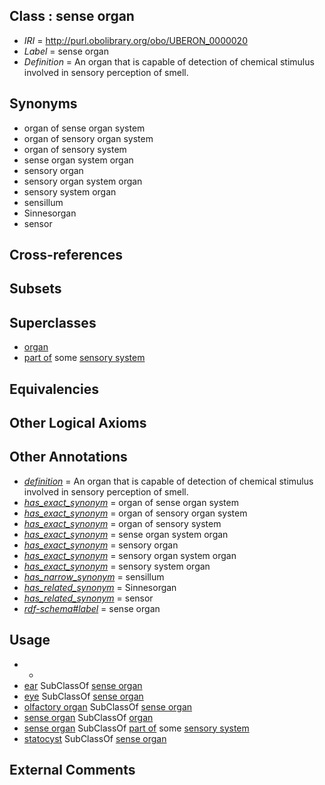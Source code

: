 
## Class : sense organ

 * *IRI* = http://purl.obolibrary.org/obo/UBERON_0000020
 * *Label* = sense organ
 * *Definition* = An organ that is capable of detection of chemical stimulus involved in sensory perception of smell.

## Synonyms

 * organ of sense organ system
 * organ of sensory organ system
 * organ of sensory system
 * sense organ system organ
 * sensory organ
 * sensory organ system organ
 * sensory system organ
 * sensillum
 * Sinnesorgan
 * sensor

## Cross-references


## Subsets


## Superclasses

 * [organ](../../UBERON/62/UBERON_0000062.md)
 * [part of](../../BFO/50/BFO_0000050.md) some [sensory system](../../UBERON/32/UBERON_0001032.md)

## Equivalencies


## Other Logical Axioms


## Other Annotations

 * *[definition](../../IAO/15/IAO_0000115.md)* = An organ that is capable of detection of chemical stimulus involved in sensory perception of smell.
 * *[has_exact_synonym](../../ym/oboInOwl#hasExactSynonym.md)* = organ of sense organ system
 * *[has_exact_synonym](../../ym/oboInOwl#hasExactSynonym.md)* = organ of sensory organ system
 * *[has_exact_synonym](../../ym/oboInOwl#hasExactSynonym.md)* = organ of sensory system
 * *[has_exact_synonym](../../ym/oboInOwl#hasExactSynonym.md)* = sense organ system organ
 * *[has_exact_synonym](../../ym/oboInOwl#hasExactSynonym.md)* = sensory organ
 * *[has_exact_synonym](../../ym/oboInOwl#hasExactSynonym.md)* = sensory organ system organ
 * *[has_exact_synonym](../../ym/oboInOwl#hasExactSynonym.md)* = sensory system organ
 * *[has_narrow_synonym](../../ym/oboInOwl#hasNarrowSynonym.md)* = sensillum
 * *[has_related_synonym](../../ym/oboInOwl#hasRelatedSynonym.md)* = Sinnesorgan
 * *[has_related_synonym](../../ym/oboInOwl#hasRelatedSynonym.md)* = sensor
 * *[rdf-schema#label](../../el/rdf-schema#label.md)* = sense organ

## Usage

 * -
 * [ear](../../UBERON/90/UBERON_0001690.md) SubClassOf [sense organ](../../UBERON/20/UBERON_0000020.md)
 * [eye](../../UBERON/70/UBERON_0000970.md) SubClassOf [sense organ](../../UBERON/20/UBERON_0000020.md)
 * [olfactory organ](../../UBERON/68/UBERON_0002268.md) SubClassOf [sense organ](../../UBERON/20/UBERON_0000020.md)
 * [sense organ](../../UBERON/20/UBERON_0000020.md) SubClassOf [organ](../../UBERON/62/UBERON_0000062.md)
 * [sense organ](../../UBERON/20/UBERON_0000020.md) SubClassOf [part of](../../BFO/50/BFO_0000050.md) some [sensory system](../../UBERON/32/UBERON_0001032.md)
 * [statocyst](../../UBERON/83/UBERON_0006583.md) SubClassOf [sense organ](../../UBERON/20/UBERON_0000020.md)

## External Comments


